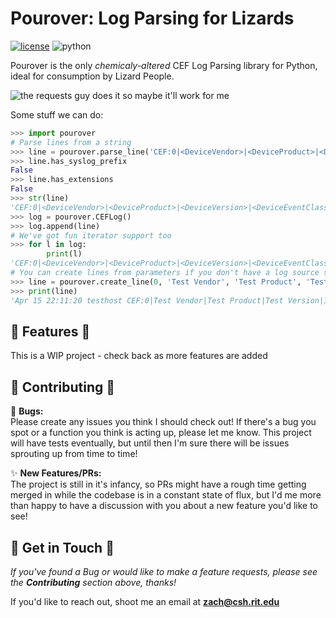 # Pourover: Log Parsing for Lizards
[![license](https://img.shields.io/badge/license-Apache%202.0-blue.svg)](LICENSE)
![python](https://img.shields.io/badge/python-3.6-blue.svg)

Pourover is the only _chemicaly-altered_ CEF Log Parsing library for Python, ideal for consumption by Lizard People.

![the requests guy does it so maybe it'll work for me](https://user-images.githubusercontent.com/4873335/38774515-0f0b5514-4039-11e8-8437-facadd57a85c.jpg)

Some stuff we can do:
```python
>>> import pourover
# Parse lines from a string
>>> line = pourover.parse_line('CEF:0|<DeviceVendor>|<DeviceProduct>|<DeviceVersion>|<DeviceEventClassID>|<Name>|<Severity>|')
>>> line.has_syslog_prefix
False
>>> line.has_extensions
False
>>> str(line)
'CEF:0|<DeviceVendor>|<DeviceProduct>|<DeviceVersion>|<DeviceEventClassID>|<Name>|<Severity>|'
>>> log = pourover.CEFLog()
>>> log.append(line)
# We've got fun iterator support too
>>> for l in log:
        print(l)
'CEF:0|<DeviceVendor>|<DeviceProduct>|<DeviceVersion>|<DeviceEventClassID>|<Name>|<Severity>|'
# You can create lines from parameters if you don't have a log source somewhere also
>>> line = pourover.create_line(0, 'Test Vendor', 'Test Product', 'Test Version', 100, 'Test Name', 100, set_syslog_prefix=True, hostname='testhost', src='1.1.1.1', dst='1.1.1.2')
>>> print(line)
'Apr 15 22:11:20 testhost CEF:0|Test Vendor|Test Product|Test Version|100|Test Name|100|src=1.1.1.1 dst=1.1.1.2'
```

## :crocodile: Features :crocodile:

This is a WIP project - check back as more features are added

## :dragon: Contributing :dragon:

:bug: **Bugs:**  
Please create any issues you think I should check out! If there's a bug you spot or a function you think is acting up, 
please let me know. This project will have tests eventually, but until then I'm sure there will be issues sprouting up 
from time to time! 

:sparkles: **New Features/PRs:**  
The project is still in it's infancy, so PRs might have a rough 
time getting merged in while the codebase is in a constant state of flux, but I'd me more than happy to have a 
discussion with you about a new feature you'd like to see!

## :snake: Get in Touch :snake:

_If you've found a Bug or would like to make a feature requests, please see the **Contributing** section above, thanks!_

If you'd like to reach out, shoot me an email at **[zach@csh.rit.edu](mailto:zach@csh.rit.edu)**
